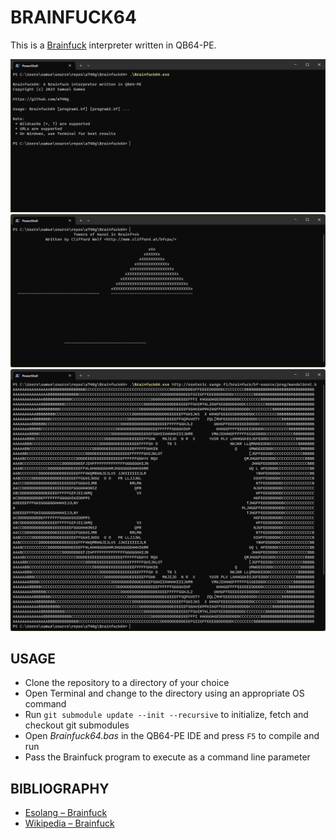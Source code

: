 # BRAINFUCK64

This is a [Brainfuck](http://en.wikipedia.org/wiki/Brainfuck) interpreter written in QB64-PE.

![Screenshot1](screenshots/screenshot1.png)
![Screenshot2](screenshots/screenshot2.png)
![Screenshot3](screenshots/screenshot3.png)

## USAGE

* Clone the repository to a directory of your choice
* Open Terminal and change to the directory using an appropriate OS command
* Run `git submodule update --init --recursive` to initialize, fetch and checkout git submodules
* Open *Brainfuck64.bas* in the QB64-PE IDE and press `F5` to compile and run
* Pass the Brainfuck program to execute as a command line parameter

## BIBLIOGRAPHY

* [Esolang &ndash; Brainfuck](http://esolangs.org/wiki/brainfuck)
* [Wikipedia &ndash; Brainfuck](http://en.wikipedia.org/wiki/Brainfuck)
